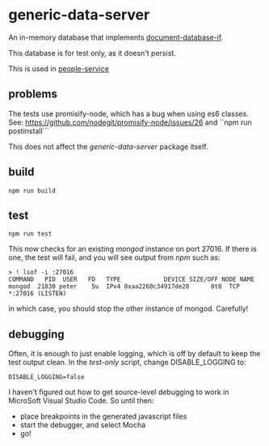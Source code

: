 # generic-data-server

An in-memory database that implements [document-database-if](https://github.com/psnider/document-database-if).

This database is for test only, as it doesn't persist.

This is used in [people-service](https://github.com/psnider/people-service)

## problems
The tests use promisify-node, which has a bug when using es6 classes.
See: https://github.com/nodegit/promisify-node/issues/26
and ``npm run postinstall```

This does not affect the *generic-data-server* package itself.

## build
```
npm run build
```

## test
```
npm run test
```

This now checks for an existing *mongod* instance on port 27016.
If there is one, the test will fail, and you will see output from *npm* such as:
```
> ! lsof -i :27016
COMMAND   PID  USER   FD   TYPE            DEVICE SIZE/OFF NODE NAME
mongod  21830 peter    5u  IPv4 0xaa2260c34917de20      0t0  TCP *:27016 (LISTEN)
```
in which case, you should stop the other instance of mongod. Carefully!

## debugging
Often, it is enough to just enable logging, which is off by default to keep the test output clean.
In the *test-only* script, change DISABLE_LOGGING to:
```
DISABLE_LOGGING=false
```

I haven't figured out how to get source-level debugging to work in MicroSoft Visual Studio Code.
So until then:

- place breakpoints in the generated javascript files
- start the debugger, and select Mocha
- go!

